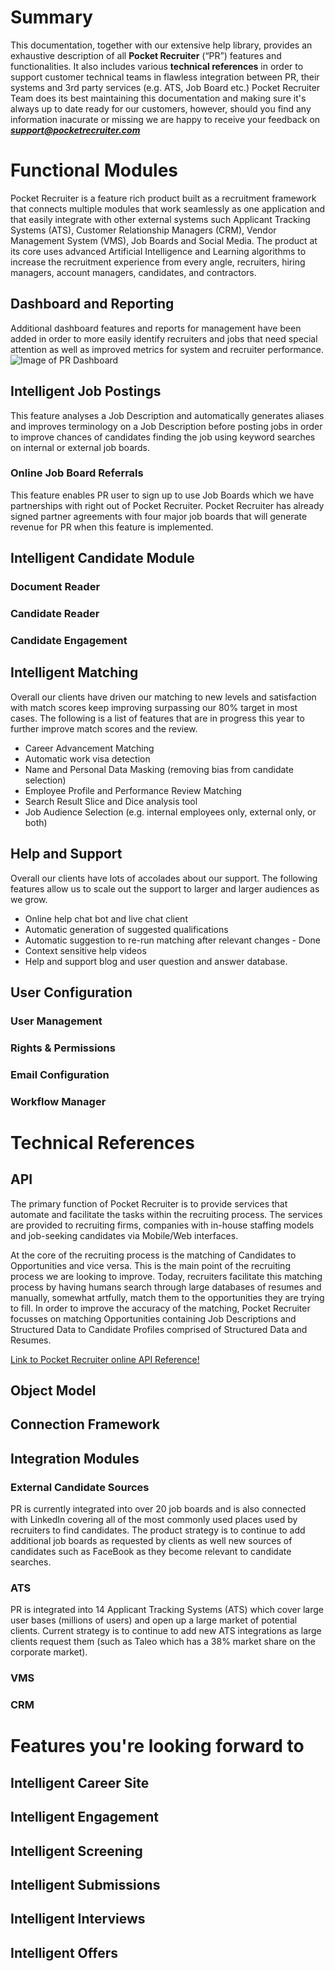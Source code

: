 # Summary
This documentation, together with our extensive help library, provides an exhaustive description of all **Pocket Recruiter** (“PR”) features and functionalities. It also includes various **technical references** in order to support customer technical teams in flawless integration between PR, their systems and 3rd party services (e.g. ATS, Job Board etc.)
Pocket Recruiter Team does its best maintaining this documentation and making sure it's always up to date ready for our customers, however, should you find any information inacurate or missing we are happy to receive your feedback on _**support@pocketrecruiter.com**_

# Functional Modules
Pocket Recruiter is a feature rich product built as a recruitment framework that connects multiple modules that work seamlessly as one application and that easily integrate with other external systems such Applicant Tracking Systems (ATS), Customer Relationship Managers (CRM), Vendor Management System (VMS), Job Boards and Social Media. The product at its core uses advanced Artificial Intelligence and Learning algorithms to increase the recruitment experience from every angle, recruiters, hiring managers, account managers, candidates, and contractors. 

## Dashboard and Reporting
Additional dashboard features and reports for management have been added in order to more easily identify recruiters and jobs that need special attention as well as improved metrics for system and recruiter performance.
![Image of PR Dashboard](https://donutti.github.io/Pocket-Documentation/Dashboard_01.png)

## Intelligent Job Postings
This feature analyses a Job Description and automatically generates aliases and improves terminology on a Job Description before posting jobs in order to improve chances of candidates finding the job using keyword searches on internal or external job boards.
### Online Job Board Referrals
This feature enables PR user to sign up to use Job Boards which we have partnerships with right out of Pocket Recruiter. Pocket Recruiter has already signed partner agreements with four major job boards that will generate revenue for PR when this feature is implemented.

## Intelligent Candidate Module
### Document Reader
### Candidate Reader
### Candidate Engagement
## Intelligent Matching
Overall our clients have driven our matching to new levels and satisfaction with match scores keep improving surpassing our 80% target in most cases. The following is a list of features that are in progress this year to further improve match scores and the review. 
 * Career Advancement Matching
 * Automatic work visa detection
 * Name and Personal Data Masking (removing bias from candidate selection)
 * Employee Profile and Performance Review Matching
 * Search Result Slice and Dice analysis tool
 * Job Audience Selection (e.g. internal employees only, external only, or both)

## Help and Support
Overall our clients have lots of accolades about our support. The following features allow us to scale out the support to larger and larger audiences as we grow.
 * Online help chat bot and live chat client
 * Automatic generation of suggested qualifications
 * Automatic suggestion to re-run matching after relevant changes - Done
 * Context sensitive help videos
 * Help and support blog and user question and answer database.


## User Configuration
### User Management
### Rights & Permissions
### Email Configuration
### Workflow Manager

# Technical References
## API
The primary function of Pocket Recruiter is to provide services that automate and facilitate the tasks within the recruiting process. The services are provided to recruiting firms, companies with in-house staffing models and job-seeking candidates via Mobile/Web interfaces.

At the core of the recruiting process is the matching of Candidates to Opportunities and vice versa. This is the main point of the recruiting process we are looking to improve. Today, recruiters facilitate this matching process by having humans search through large databases of resumes and manually, somewhat artfully, match them to the opportunities they are trying to fill. In order to improve the accuracy of the matching, Pocket Recruiter focusses on matching Opportunities containing Job Descriptions and Structured Data to Candidate Profiles comprised of Structured Data and Resumes.

[Link to Pocket Recruiter online API Reference!](https://dev-api.pocketrecruiter.com)

## Object Model
## Connection Framework
## Integration Modules
### External Candidate Sources
PR is currently integrated into over 20 job boards and is also connected with LinkedIn covering all of the most commonly used places used by recruiters to find candidates. The product strategy is to continue to add additional job boards as requested by clients as well new sources of candidates such as FaceBook as they become relevant to candidate searches. 

### ATS
PR is integrated into 14 Applicant Tracking Systems (ATS) which cover large user bases (millions of users) and open up a large market of potential clients. Current strategy is to continue to add new ATS integrations as large clients request them (such as Taleo which has a 38% market share on the corporate market).

### VMS
### CRM

# Features you're looking forward to
## Intelligent  Career Site
## Intelligent Engagement
## Intelligent Screening
## Intelligent Submissions
## Intelligent Interviews
## Intelligent Offers
